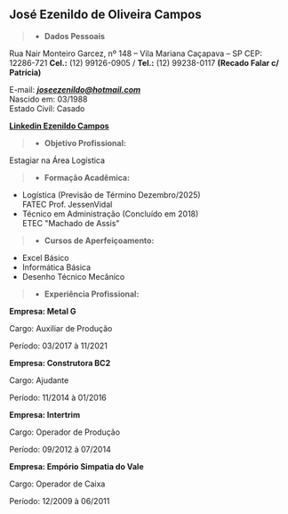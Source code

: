 

<div><h2>José Ezenildo de Oliveira Campos</h2></div>

> - **Dados Pessoais**

Rua Nair Monteiro Garcez, nº 148 – Vila Mariana Caçapava – SP CEP: 12286-721
**Cel.:** (12) 99126-0905 / **Tel.:** (12) 99238-0117 **(Recado Falar c/ Patrícia)**

E-mail: ***joseezenildo@hotmail.com***<br/>
Nascido em: 03/1988<br/>
Estado Civil: Casado

**[Linkedin Ezenildo Campos](https://br.linkedin.com/in/ezenildo-campos-81043b266)**

> - **Objetivo Profissional:**

Estagiar na Área Logística

> - **Formação Acadêmica:**
- Logística (Previsão de Término Dezembro/2025)<br/>
FATEC Prof. JessenVidal<br/>
- Técnico em Administração (Concluído em 2018)<br/>
ETEC "Machado de Assis"

> - **Cursos de Aperfeiçoamento:**
- Excel Básico
- Informática Básica
- Desenho Técnico Mecânico

> - **Experiência Profissional:**

__Empresa: Metal G__

Cargo: Auxiliar de Produção

Período: 03/2017 à 11/2021

__Empresa: Construtora BC2__

Cargo: Ajudante

Período: 11/2014 à 01/2016

__Empresa: Intertrim__

Cargo: Operador de Produção

Período: 09/2012 à 07/2014

__Empresa: Empório Simpatia do Vale__

Cargo: Operador de Caixa

Período: 12/2009 à 06/2011

